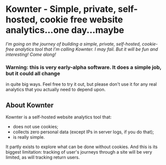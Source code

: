 # Kownter - Simple, private, self-hosted, cookie free website analytics...one day...maybe

_I’m going on the journey of building a simple, private, self-hosted, cookie-free analytics
tool that I’m calling Kownter. I may fail. But it will be fun and interesting! Come along!_

### Warning: this is very early-alpha software. It does a simple job, but it could all change
in quite big ways. Feel free to try it out, but please don't use it for any real analytics
that you actually need to depend upon.

## About Kownter

Kownter is a self-hosted website analytics tool that:

* does not use cookies;
* collects zero personal data (except IPs in server logs, if you do that);
* is really simple.

It partly exists to explore what can be done without cookies. And this is its biggest limitation: tracking of user's journeys through a site will be very limited, as will tracking
return users.